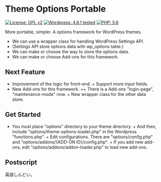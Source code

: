 # Theme Options Portable
[![License: GPL v2](https://img.shields.io/badge/License-GPL%20v2-blue.svg?style=flat-square)](https://github.com/sanpei1978/theme-options-portable/blob/master/LICENSE)
[![Wordpress: 4.6.1 tested](https://img.shields.io/badge/wordpress-4.6.1%20tested-brightgreen.svg?style=flat-square)](#)
[![PHP: 5.6](https://img.shields.io/badge/PHP-5.6-blue.svg?style=flat-square)](#)

More portable, simpler. A options framework for WordPress themes.
+ We can use a wrapper class for handling WordPress Settings API.
+ (Settings API store options data with wp_options table.)
+ We can make or choose the way to store the options data.
+ We can make or choose Add-ons for this framework.

## Next Feature


+ Improvement of the logic for front-end.
+ Support more input fields.
+ New Add-ons for this framework.
++ There is a Add-ons "login-page", "maintenance-mode" now.
+ New wrapper class for the other data store.

## Get Started


+ You must place "options" directory to your theme directory.
+ And then, include "options/theme-options-loader.php" in the Wordpress "functions.php".
+ Edit configurations. There are "options/config.php" and "options/addons/{ADD-ON ID}/config.php".
+ If you add new add-ons, edit "options/addons/addon-loader.php" to load new add-ons.

## Postscript

 英語しんどい。
